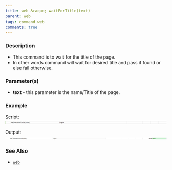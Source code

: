 ```yaml
---
title: web &raquo; waitForTitle(text)
parent: web
tags: command web
comments: true
---
```


### Description

- This command is to wait for the title of the page.
- In other words command will wait for desired  title and pass if found or else fail otherwise.

### Parameter(s)

- **text** - this parameter is the name/Title of the page.

### Example

Script:<br/>
![](image/waitForTitle_01.png)

Output:<br/>
![](image/waitForTitle_02.png)

### See Also

- [`web`](index)